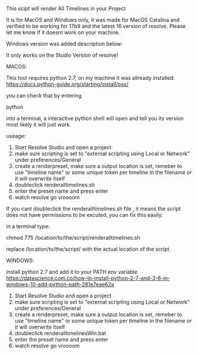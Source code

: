 This scipt will render All Timelines in your Project

It is for MacOS and Windows only, it was made for MacOS Catalina and verified to be working for 17b9 and the latest 16 version of resolve.
Please let me know if it doesnt work on your machine.

Windows version was added description below:


It only works on the Studio Version of resolve! 

MACOS: 

This tool requires python 2.7, on my machine it was allready installed.
https://docs.python-guide.org/starting/install/osx/

you can check that by entering 

python

into a terminal, a interactive python shell will open and tell you its version most likely it will just work. 

useage:
1. Start Resolve Studio and open a project
2. make sure scripting is set to "external scripting using Local or Network" under preferences/General
3. create a renderpreset, make sure a output location is set, remeber to use "timeline name" or some unique token per timeline in the filename or it will overwrite itself
4. doubleclick renderalltimelines.sh
5. enter the preset name and press enter
6. watch resolve go vroooom

If you cant doubleclick the renderalltimelines.sh file , it means the script does not have permissions to be excuted, you can fix this easily:

in a terminal type:

chmod 775 /location/to/the/script/renderalltimelines.sh

replace /location/to/the/script/ with the actual location of the script. 

WINDOWS:

install python 2.7 and add it to your PATH env variable 
https://datascience.com.co/how-to-install-python-2-7-and-3-6-in-windows-10-add-python-path-281e7eae62a

1. Start Resolve Studio and open a project
2. make sure scripting is set to "external scripting using Local or Network" under preferences/General
3. create a renderpreset, make sure a output location is set, remeber to use "timeline name" or some unique token per timeline in the filename or it will overwrite itself
4. doubleclick renderalltimelinesWin.bat
5. enter the preset name and press enter
6. watch resolve go vroooom

